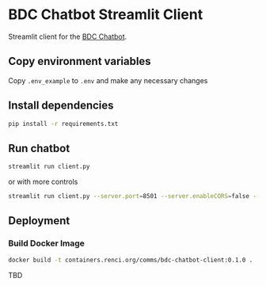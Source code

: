 # BDC Chatbot Streamlit Client

Streamlit client for the [BDC Chatbot](https://github.com/RENCI/BDC_Chatbot/).

## Copy environment variables
Copy `.env_example` to `.env` and make any necessary changes

## Install dependencies

```bash
pip install -r requirements.txt
```

## Run chatbot

```bash
streamlit run client.py
```

or with more controls

```bash
streamlit run client.py --server.port=8501 --server.enableCORS=false --server.address=0.0.0.0
```

## Deployment

### Build Docker Image

```bash
docker build -t containers.renci.org/comms/bdc-chatbot-client:0.1.0 .

```

TBD
